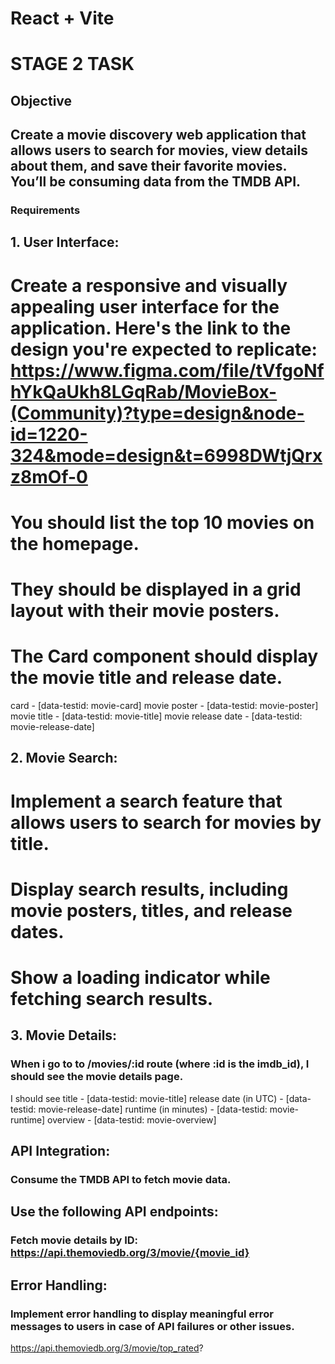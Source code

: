 # React + Vite

# STAGE 2 TASK
## Objective
## Create a movie discovery web application that allows users to search for movies, view details about them, and save their favorite movies. You’ll be consuming data from the TMDB API.
### Requirements
## 1. User Interface:
# Create a responsive and visually appealing user interface for the application. Here's the link to the design you're expected to replicate: https://www.figma.com/file/tVfgoNfhYkQaUkh8LGqRab/MovieBox-(Community)?type=design&node-id=1220-324&mode=design&t=6998DWtjQrxz8mOf-0
# You should list the top 10 movies on the homepage.
# They should be displayed in a grid layout with their movie posters.
# The Card component should display the movie title and release date.
card - [data-testid: movie-card]
movie poster - [data-testid: movie-poster]
movie title - [data-testid: movie-title]
movie release date - [data-testid: movie-release-date]
## 2. Movie Search:
# Implement a search feature that allows users to search for movies by title.
# Display search results, including movie posters, titles, and release dates.
# Show a loading indicator while fetching search results.
## 3. Movie Details:
### When i go to to /movies/:id route (where :id is the imdb_id), I should see the movie details page.
I should see
title - [data-testid: movie-title]
release date (in UTC) - [data-testid: movie-release-date]
runtime (in minutes) - [data-testid: movie-runtime]
overview - [data-testid: movie-overview]
## API Integration:
### Consume the TMDB API to fetch movie data.
## Use the following API endpoints:
### Fetch movie details by ID: https://api.themoviedb.org/3/movie/{movie_id}
## Error Handling:
### Implement error handling to display meaningful error messages to users in case of API failures or other issues.

https://api.themoviedb.org/3/movie/top_rated?